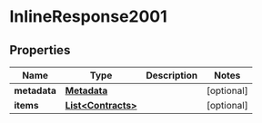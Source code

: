 # InlineResponse2001

## Properties
Name | Type | Description | Notes
------------ | ------------- | ------------- | -------------
**metadata** | [**Metadata**](Metadata.md) |  |  [optional]
**items** | [**List&lt;Contracts&gt;**](Contracts.md) |  |  [optional]
